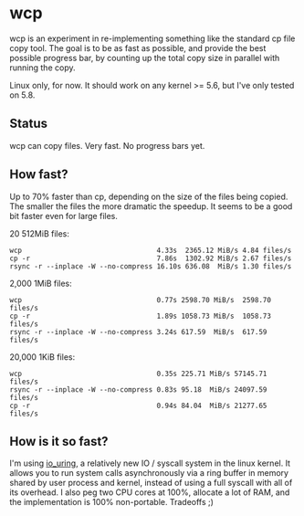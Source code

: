 # wcp
wcp is an experiment in re-implementing something like the standard cp file copy tool. The goal is to be as fast as possible, and provide the best possible progress bar, by counting up the total copy size in parallel with running the copy.

Linux only, for now. It should work on any kernel >= 5.6, but I've only tested on 5.8.

## Status
wcp can copy files. Very fast. No progress bars yet.

## How fast?
Up to 70% faster than cp, depending on the size of the files being copied. The smaller the files the more dramatic the speedup. It seems to be a good bit faster even for large files.

20 512MiB files:
```
wcp                                 4.33s  2365.12 MiB/s 4.84 files/s
cp -r                               7.86s  1302.92 MiB/s 2.67 files/s
rsync -r --inplace -W --no-compress 16.10s 636.08  MiB/s 1.30 files/s
```

2,000 1MiB files:
```
wcp                                 0.77s 2598.70 MiB/s  2598.70 files/s
cp -r                               1.89s 1058.73 MiB/s  1058.73 files/s
rsync -r --inplace -W --no-compress 3.24s 617.59  MiB/s  617.59  files/s
```

20,000 1KiB files:
```
wcp                                 0.35s 225.71 MiB/s 57145.71 files/s
rsync -r --inplace -W --no-compress 0.83s 95.18  MiB/s 24097.59 files/s
cp -r                               0.94s 84.04  MiB/s 21277.65 files/s
```

## How is it so fast?
I'm using [io_uring](https://kernel.dk/io_uring.pdf), a relatively new IO / syscall system in the linux kernel. It allows you to run system calls asynchronously via a ring buffer in memory shared by user process and kernel, instead of using a full syscall with all of its overhead. I also peg two CPU cores at 100%, allocate a lot of RAM, and the implementation is 100% non-portable. Tradeoffs ;)